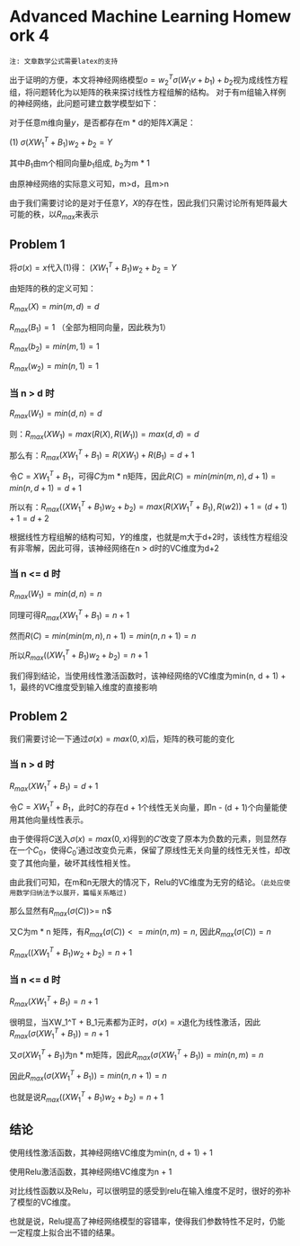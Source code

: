 
# Advanced Machine Learning Homework 4

`注: 文章数学公式需要latex的支持`

出于证明的方便，本文将神经网络模型$o=w_2^T\sigma(W_1v+b_1)+b_2$视为成线性方程组，将问题转化为以矩阵的秩来探讨线性方程组解的结构。
对于有m组输入样例的神经网络，此问题可建立数学模型如下：

对于任意m维向量$y$，是否都存在m * d的矩阵$X$满足：

 (1) $\sigma(XW_1^T+B_1)w_2+b_2=Y$

其中$B_1$由m个相同向量$b_1$组成,  $b_2$为m * 1

由原神经网络的实际意义可知，m>d，且m>n

由于我们需要讨论的是对于任意$Y$，$X$的存在性，因此我们只需讨论所有矩阵最大可能的秩，以$R_{max}$来表示

## Problem 1

将$\sigma(x)=x$代入(1)得：
$(XW_1^T+B_1)w_2+b_2=Y$

由矩阵的秩的定义可知：

$R_{max}(X)=min(m,d)=d$

$R_{max}(B_1)=1$ （全部为相同向量，因此秩为1）

$R_{max}(b_2)=min(m,1)=1$

$R_{max}(w_2)=min(n,1)=1$

### 当 n > d 时

$R_{max}(W_1)=min(d,n)=d$

则：$R_{max}(XW_1) = max(R(X), R(W_1)) = max(d, d) = d$

那么有：$R_{max}(XW_1^T + B_1) = R(XW_1) + R(B_1) = d + 1$

令$C=XW_1^T+B_1$，可得$C$为m * n矩阵，因此$R(C) = min(min(m, n), d+1) = min(n, d + 1) = d + 1$

所以有：$R_{max}((XW_1^T + B_1)w_2 + b_2) = max(R(XW_1^T + B_1), R(w2)) + 1 = (d + 1) + 1 = d + 2$

根据线性方程组解的结构可知，$Y$的维度，也就是m大于d+2时，该线性方程组没有非零解，因此可得，该神经网络在n > d时的VC维度为d+2

### 当 n <= d 时

$R_{max}(W_1)=min(d,n)=n$

同理可得$R_{max}(XW_1^T + B_1) = n + 1$

然而$R(C) = min(min(m, n), n + 1) = min(n, n + 1) = n$

所以$R_{max}((XW_1^T + B_1)w_2 + b_2) = n + 1$

我们得到结论，当使用线性激活函数时，该神经网络的VC维度为min(n, d + 1) + 1，最终的VC维度受到输入维度的直接影响

## Problem 2

我们需要讨论一下通过$\sigma(x)=max(0, x)$后，矩阵的秩可能的变化

### 当 n > d 时

$R_{max}(XW_1^T + B_1) = d + 1$

令$C=XW_1^T+B_1$，此时C的存在d + 1个线性无关向量，即n - (d + 1)个向量能使用其他向量线性表示。

由于使得将$C$送入$\sigma(x)=max(0, x)$得到的$C'$改变了原本为负数的元素，则显然存在一个$C_0$，使得$C_0'$通过改变负元素，保留了原线性无关向量的线性无关性，却改变了其他向量，破坏其线性相关性。

由此我们可知，在m和n无限大的情况下，Relu的VC维度为无穷的结论。`（此处应使用数学归纳法予以展开，篇幅关系略过)`

那么显然有$R_{max}(\sigma(C))$>= n$

又C为m * n 矩阵，有$R_{max}(\sigma(C)) <= min(n, m) = n$, 因此$R_{max}(\sigma(C)) = n$

$R_{max}((XW_1^T + B_1)w_2 + b_2) = n + 1$

### 当 n <= d 时

$R_{max}(XW_1^T+B_1) = n + 1$

很明显，当XW_1^T + B_1元素都为正时，$\sigma(x) = x$退化为线性激活，因此$R_{max}(\sigma(XW_1^T + B_1)) = n + 1$

又$\sigma(XW_1^T + B_1)$为n * m矩阵，因此$R_{max}(\sigma(XW_1^T + B_1)) = min(n, m) = n$

因此$R_{max}(\sigma(XW_1^T + B_1)) = min(n, n + 1) = n$

也就是说$R_{max}((XW_1^T + B_1)w_2 + b_2) = n + 1$

## 结论

使用线性激活函数，其神经网络VC维度为min(n, d + 1) + 1

使用Relu激活函数，其神经网络VC维度为n + 1

对比线性函数以及Relu，可以很明显的感受到relu在输入维度不足时，很好的弥补了模型的VC维度。

也就是说，Relu提高了神经网络模型的容错率，使得我们参数特性不足时，仍能一定程度上拟合出不错的结果。
